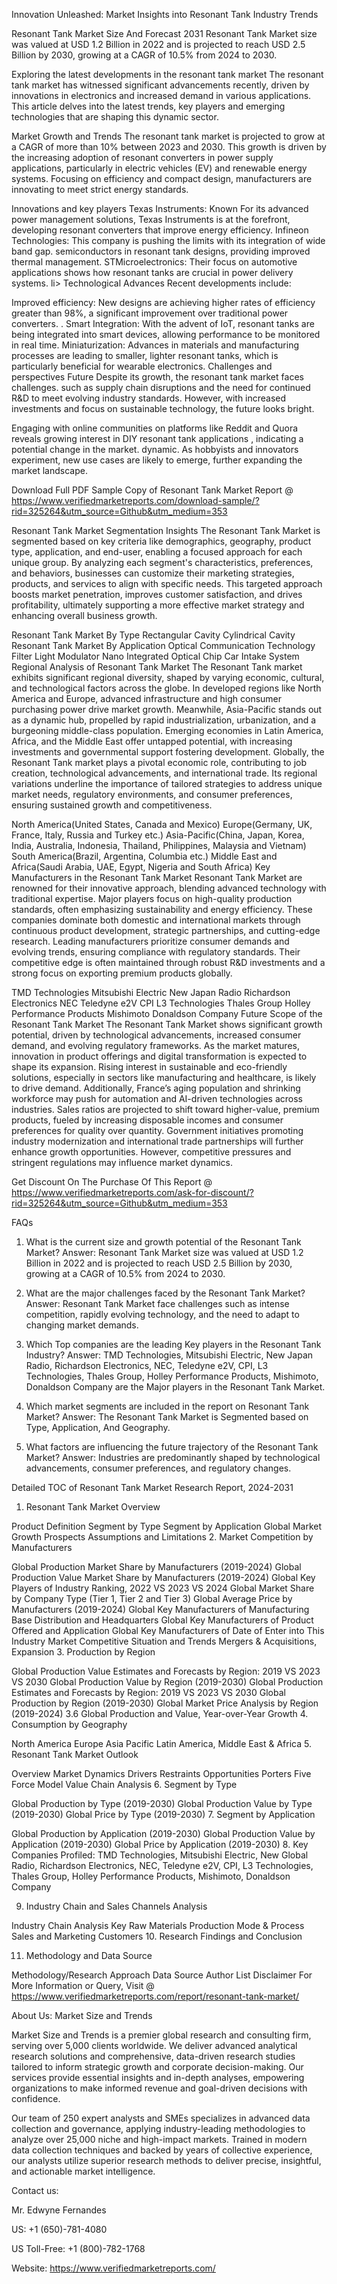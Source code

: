 Innovation Unleashed: Market Insights into Resonant Tank Industry Trends


Resonant Tank Market Size And Forecast 2031
Resonant Tank Market size was valued at USD 1.2 Billion in 2022 and is projected to reach USD 2.5 Billion by 2030, growing at a CAGR of 10.5% from 2024 to 2030.

Exploring the latest developments in the resonant tank market
The resonant tank market has witnessed significant advancements recently, driven by innovations in electronics and increased demand in various applications. This article delves into the latest trends, key players and emerging technologies that are shaping this dynamic sector.

Market Growth and Trends
The resonant tank market is projected to grow at a CAGR of more than 10% between 2023 and 2030. This growth is driven by the increasing adoption of resonant converters in power supply applications, particularly in electric vehicles (EV) and renewable energy systems. Focusing on efficiency and compact design, manufacturers are innovating to meet strict energy standards.

Innovations and key players
Texas Instruments: Known For its advanced power management solutions, Texas Instruments is at the forefront, developing resonant converters that improve energy efficiency.
Infineon Technologies: This company is pushing the limits with its integration of wide band gap. semiconductors in resonant tank designs, providing improved thermal management.
STMicroelectronics: Their focus on automotive applications shows how resonant tanks are crucial in power delivery systems. li>
Technological Advances
Recent developments include:

Improved efficiency: New designs are achieving higher rates of efficiency greater than 98%, a significant improvement over traditional power converters. .
Smart Integration: With the advent of IoT, resonant tanks are being integrated into smart devices, allowing performance to be monitored in real time.
Miniaturization: Advances in materials and manufacturing processes are leading to smaller, lighter resonant tanks, which is particularly beneficial for wearable electronics.
Challenges and perspectives Future
Despite its growth, the resonant tank market faces challenges. such as supply chain disruptions and the need for continued R&D to meet evolving industry standards. However, with increased investments and focus on sustainable technology, the future looks bright.

Engaging with online communities on platforms like Reddit and Quora reveals growing interest in DIY resonant tank applications , indicating a potential change in the market. dynamic. As hobbyists and innovators experiment, new use cases are likely to emerge, further expanding the market landscape.

Download Full PDF Sample Copy of Resonant Tank Market Report @ https://www.verifiedmarketreports.com/download-sample/?rid=325264&utm_source=Github&utm_medium=353

Resonant Tank Market Segmentation Insights
The Resonant Tank Market is segmented based on key criteria like demographics, geography, product type, application, and end-user, enabling a focused approach for each unique group. By analyzing each segment's characteristics, preferences, and behaviors, businesses can customize their marketing strategies, products, and services to align with specific needs. This targeted approach boosts market penetration, improves customer satisfaction, and drives profitability, ultimately supporting a more effective market strategy and enhancing overall business growth.

Resonant Tank Market By Type
Rectangular Cavity
Cylindrical Cavity
Resonant Tank Market By Application
Optical Communication Technology
Filter
Light Modulator
Nano Integrated Optical Chip
Car Intake System
Regional Analysis of Resonant Tank Market
The Resonant Tank market exhibits significant regional diversity, shaped by varying economic, cultural, and technological factors across the globe. In developed regions like North America and Europe, advanced infrastructure and high consumer purchasing power drive market growth. Meanwhile, Asia-Pacific stands out as a dynamic hub, propelled by rapid industrialization, urbanization, and a burgeoning middle-class population. Emerging economies in Latin America, Africa, and the Middle East offer untapped potential, with increasing investments and governmental support fostering development. Globally, the Resonant Tank market plays a pivotal economic role, contributing to job creation, technological advancements, and international trade. Its regional variations underline the importance of tailored strategies to address unique market needs, regulatory environments, and consumer preferences, ensuring sustained growth and competitiveness.

North America(United States, Canada and Mexico)
Europe(Germany, UK, France, Italy, Russia and Turkey etc.)
Asia-Pacific(China, Japan, Korea, India, Australia, Indonesia, Thailand, Philippines, Malaysia and Vietnam)
South America(Brazil, Argentina, Columbia etc.)
Middle East and Africa(Saudi Arabia, UAE, Egypt, Nigeria and South Africa)
Key Manufacturers in the Resonant Tank Market
Resonant Tank Market are renowned for their innovative approach, blending advanced technology with traditional expertise. Major players focus on high-quality production standards, often emphasizing sustainability and energy efficiency. These companies dominate both domestic and international markets through continuous product development, strategic partnerships, and cutting-edge research. Leading manufacturers prioritize consumer demands and evolving trends, ensuring compliance with regulatory standards. Their competitive edge is often maintained through robust R&D investments and a strong focus on exporting premium products globally.

TMD Technologies
Mitsubishi Electric
New Japan Radio
Richardson Electronics
NEC
Teledyne e2V
CPI
L3 Technologies
Thales Group
Holley Performance Products
Mishimoto
Donaldson Company
Future Scope of the Resonant Tank Market
The Resonant Tank Market shows significant growth potential, driven by technological advancements, increased consumer demand, and evolving regulatory frameworks. As the market matures, innovation in product offerings and digital transformation is expected to shape its expansion. Rising interest in sustainable and eco-friendly solutions, especially in sectors like manufacturing and healthcare, is likely to drive demand. Additionally, France’s aging population and shrinking workforce may push for automation and AI-driven technologies across industries. Sales ratios are projected to shift toward higher-value, premium products, fueled by increasing disposable incomes and consumer preferences for quality over quantity. Government initiatives promoting industry modernization and international trade partnerships will further enhance growth opportunities. However, competitive pressures and stringent regulations may influence market dynamics.

Get Discount On The Purchase Of This Report @ https://www.verifiedmarketreports.com/ask-for-discount/?rid=325264&utm_source=Github&utm_medium=353

FAQs
1. What is the current size and growth potential of the Resonant Tank Market?
Answer: Resonant Tank Market size was valued at USD 1.2 Billion in 2022 and is projected to reach USD 2.5 Billion by 2030, growing at a CAGR of 10.5% from 2024 to 2030.

2. What are the major challenges faced by the Resonant Tank Market?
Answer: Resonant Tank Market face challenges such as intense competition, rapidly evolving technology, and the need to adapt to changing market demands.

3. Which Top companies are the leading Key players in the Resonant Tank Industry?
Answer: TMD Technologies, Mitsubishi Electric, New Japan Radio, Richardson Electronics, NEC, Teledyne e2V, CPI, L3 Technologies, Thales Group, Holley Performance Products, Mishimoto, Donaldson Company are the Major players in the Resonant Tank Market.

4. Which market segments are included in the report on Resonant Tank Market?
Answer: The Resonant Tank Market is Segmented based on Type, Application, And Geography.

5. What factors are influencing the future trajectory of the Resonant Tank Market?
Answer: Industries are predominantly shaped by technological advancements, consumer preferences, and regulatory changes.

Detailed TOC of Resonant Tank Market Research Report, 2024-2031
1. Resonant Tank Market Overview

Product Definition
Segment by Type
Segment by Application
Global Market Growth Prospects
Assumptions and Limitations
2. Market Competition by Manufacturers

Global Production Market Share by Manufacturers (2019-2024)
Global Production Value Market Share by Manufacturers (2019-2024)
Global Key Players of Industry Ranking, 2022 VS 2023 VS 2024
Global Market Share by Company Type (Tier 1, Tier 2 and Tier 3)
Global Average Price by Manufacturers (2019-2024)
Global Key Manufacturers of Manufacturing Base Distribution and Headquarters
Global Key Manufacturers of Product Offered and Application
Global Key Manufacturers of Date of Enter into This Industry
Market Competitive Situation and Trends
Mergers & Acquisitions, Expansion
3. Production by Region

Global Production Value Estimates and Forecasts by Region: 2019 VS 2023 VS 2030
Global Production Value by Region (2019-2030)
Global Production Estimates and Forecasts by Region: 2019 VS 2023 VS 2030
Global Production by Region (2019-2030)
Global Market Price Analysis by Region (2019-2024) 3.6 Global Production and Value, Year-over-Year Growth
4. Consumption by Geography

North America
Europe
Asia Pacific
Latin America, Middle East & Africa
5. Resonant Tank Market Outlook

Overview
Market Dynamics
Drivers
Restraints
Opportunities
Porters Five Force Model
Value Chain Analysis 
6. Segment by Type

Global Production by Type (2019-2030)
Global Production Value by Type (2019-2030)
Global Price by Type (2019-2030)
7. Segment by Application

Global Production by Application (2019-2030)
Global Production Value by Application (2019-2030)
Global Price by Application (2019-2030)
8. Key Companies Profiled: TMD Technologies, Mitsubishi Electric, New Global Radio, Richardson Electronics, NEC, Teledyne e2V, CPI, L3 Technologies, Thales Group, Holley Performance Products, Mishimoto, Donaldson Company

9. Industry Chain and Sales Channels Analysis

Industry Chain Analysis
Key Raw Materials
Production Mode & Process
Sales and Marketing
Customers
10. Research Findings and Conclusion

11. Methodology and Data Source

Methodology/Research Approach
Data Source
Author List
Disclaimer
For More Information or Query, Visit @ https://www.verifiedmarketreports.com/report/resonant-tank-market/

About Us: Market Size and Trends

Market Size and Trends is a premier global research and consulting firm, serving over 5,000 clients worldwide. We deliver advanced analytical research solutions and comprehensive, data-driven research studies tailored to inform strategic growth and corporate decision-making. Our services provide essential insights and in-depth analyses, empowering organizations to make informed revenue and goal-driven decisions with confidence.

Our team of 250 expert analysts and SMEs specializes in advanced data collection and governance, applying industry-leading methodologies to analyze over 25,000 niche and high-impact markets. Trained in modern data collection techniques and backed by years of collective experience, our analysts utilize superior research methods to deliver precise, insightful, and actionable market intelligence.

Contact us:

Mr. Edwyne Fernandes

US: +1 (650)-781-4080

US Toll-Free: +1 (800)-782-1768

Website: https://www.verifiedmarketreports.com/
